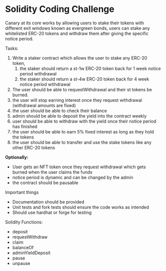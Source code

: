 # Solidity Coding Challenge

Canary at its core works by allowing users to stake their tokens with different exit windows known as evergreen bonds, users can stake any whitelisted ERC-20 tokens and withdraw them after giving the specific notice period. 

Tasks:

1. Write a staker contract which allows the user to stake any ERC-20 token, 
    1. the staker should return a st-1w ERC-20 token back for 1 week notice period withdrawal
    2. the staker should return a st-4w ERC-20 token back for 4 week notice period withdrawal
2. The user should be able to requestWithdrawal and their st tokens be burned.
3. the user will stop earning interest once they request withdrawal (withdrawal amounts are fixed)
4. the user should be able to check their balance
5. admin should be able to deposit the yield into the contract weekly
6. user should be able to withdraw with the yield once their notice period has finished
7. the user should be able to earn 5% fixed interest as long as they hold the tokens
8. the user should be able to transfer and use the stake tokens like any other ERC-20 tokens

**Optionally:**

- User gets an NFT token once they request withdrawal which gets burned when the user claims the funds
- notice period is dynamic and can be changed by the admin
- the contract should be pausable

Important things

- Documentation should be provided
- Unit tests and fork tests should ensure the code works as intended
- Should use hardhat or forge for testing

Solidity Functions:

- deposit
- requestWithdraw
- claim
- balanceOf
- adminYieldDeposit
- pause
- unpause